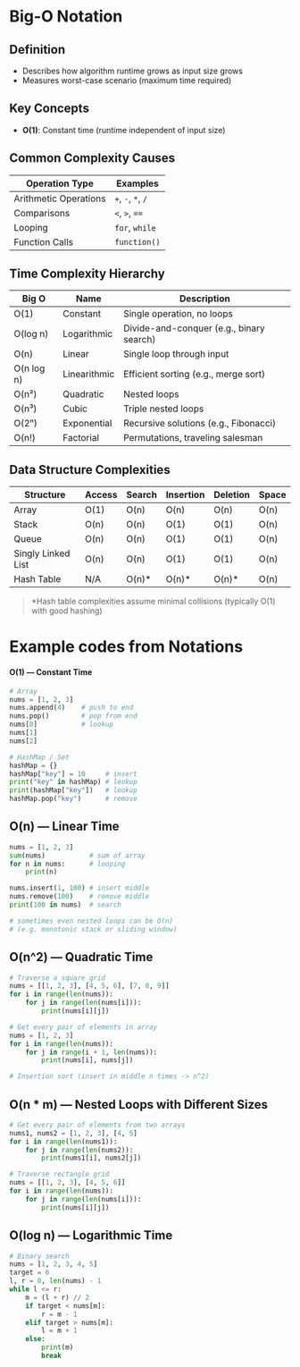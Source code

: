 # Big-O Notation

## Definition
- Describes how algorithm runtime grows as input size grows
- Measures worst-case scenario (maximum time required)

## Key Concepts
- **O(1)**: Constant time (runtime independent of input size)  

## Common Complexity Causes
| Operation Type       | Examples                     |
|----------------------|------------------------------|
| Arithmetic Operations | `+`, `-`, `*`, `/`          |
| Comparisons          | `<`, `>`, `==`              |
| Looping              | `for`, `while`              |
| Function Calls       | `function()`                 |

## Time Complexity Hierarchy
| Big O       | Name          | Description                                  |
|-------------|---------------|----------------------------------------------|
| O(1)       | Constant      | Single operation, no loops                  |
| O(log n)   | Logarithmic   | Divide-and-conquer (e.g., binary search)    |
| O(n)       | Linear        | Single loop through input                   |
| O(n log n) | Linearithmic  | Efficient sorting (e.g., merge sort)        |
| O(n²)      | Quadratic     | Nested loops                                |
| O(n³)      | Cubic         | Triple nested loops                         |
| O(2ⁿ)      | Exponential   | Recursive solutions (e.g., Fibonacci)       |
| O(n!)      | Factorial     | Permutations, traveling salesman            |

## Data Structure Complexities
| Structure          | Access | Search | Insertion | Deletion | Space  |
|--------------------|--------|--------|-----------|----------|--------|
| Array             | O(1)   | O(n)   | O(n)      | O(n)     | O(n)   |
| Stack             | O(n)   | O(n)   | O(1)      | O(1)     | O(n)   |
| Queue             | O(n)   | O(n)   | O(1)      | O(1)     | O(n)   |
| Singly Linked List| O(n)   | O(n)   | O(1)      | O(1)     | O(n)   |
| Hash Table        | N/A    | O(n)*  | O(n)*     | O(n)*    | O(n)   |

> *Hash table complexities assume minimal collisions (typically O(1) with good hashing)


# Example codes from Notations

####  O(1) — Constant Time

```python
# Array
nums = [1, 2, 3]
nums.append(4)    # push to end
nums.pop()        # pop from end
nums[0]           # lookup
nums[1]
nums[2]

# HashMap / Set
hashMap = {}
hashMap["key"] = 10     # insert
print("key" in hashMap) # lookup
print(hashMap["key"])   # lookup
hashMap.pop("key")      # remove

```


## O(n) — Linear Time

```python
nums = [1, 2, 3]
sum(nums)           # sum of array
for n in nums:      # looping
    print(n)

nums.insert(1, 100) # insert middle
nums.remove(100)    # remove middle
print(100 in nums)  # search

# sometimes even nested loops can be O(n)
# (e.g. monotonic stack or sliding window)

```

## O(n^2) — Quadratic Time

```python
# Traverse a square grid
nums = [[1, 2, 3], [4, 5, 6], [7, 8, 9]]
for i in range(len(nums)):
    for j in range(len(nums[i])): 
        print(nums[i][j])

# Get every pair of elements in array
nums = [1, 2, 3]
for i in range(len(nums)):
    for j in range(i + 1, len(nums)):
        print(nums[i], nums[j])

# Insertion sort (insert in middle n times -> n^2)
```


## O(n * m) — Nested Loops with Different Sizes

```python
# Get every pair of elements from two arrays
nums1, nums2 = [1, 2, 3], [4, 5]
for i in range(len(nums1)):
    for j in range(len(nums2)):
        print(nums1[i], nums2[j])

# Traverse rectangle grid
nums = [[1, 2, 3], [4, 5, 6]]
for i in range(len(nums)):
    for j in range(len(nums[i])):
        print(nums[i][j])

```


## O(log n) — Logarithmic Time

```python
# Binary search
nums = [1, 2, 3, 4, 5]
target = 6
l, r = 0, len(nums) - 1
while l <= r:
    m = (l + r) // 2
    if target < nums[m]:
        r = m - 1
    elif target > nums[m]:
        l = m + 1
    else:
        print(m)
        break
```

